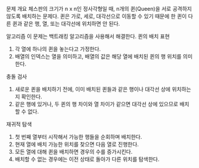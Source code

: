문제 개요
체스판의 크기가 n x n인 정사각형일 때, n개의 퀸(Queen)을 서로 공격하지 않도록 배치하는 문제다.
퀸은 가로, 세로, 대각선으로 이동할 수 있기 때문에 한 퀸이 다른 퀸과 같은 행, 열, 또는 대각선에 위치하면 안 된다.

알고리즘
이 문제는 백트래킹 알고리즘을 사용해서 해결한다.
퀸의 배치 표현
1. 각 열에 하나의 퀸을 놓는다고 가정한다.
2. 배열의 인덱스는 열을 의미하고, 배열의 값은 해당 열에 배치된 퀸의 행 위치를 의미한다.

충돌 검사
1. 새로운 퀸을 배치하기 전에, 이미 배치된 퀸들과 같은 행이나 대각선 상에 위치하는지 확인한다.
2. 같은 행에 있거나, 두 퀸의 행 차이와 열 차이가 같으면 대각선 상에 있으므로 배치할 수 없다.

재귀적 탐색
1. 첫 번째 열부터 시작해서 가능한 행들을 순회하며 배치한다.
2. 현재 열에 배치 가능한 위치를 찾으면 다음 열로 진행한다.
3. 모든 열에 대해 퀸을 배치하면 경우의 수를 증가시킨다.
4. 배치할 수 없는 경우에는 이전 상태로 돌아가 다른 위치를 탐색한다.
